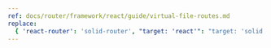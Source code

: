 ```yaml
---
ref: docs/router/framework/react/guide/virtual-file-routes.md
replace:
  { 'react-router': 'solid-router', "target: 'react'": "target: 'solid'" }
---
```

